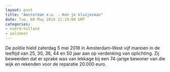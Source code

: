 ```yaml
---
layout: post
title: "Amsterdam e.o. - Ken je klusjesman"
date: Tue, 08 May 2018 11:19:00 GMT
categories: 
- noord-holland 
- aalsmeer 
---
```


De politie hield zaterdag 5 mei 2018 in Amsterdam-West vijf mannen in de leeftijd van 25, 30, 36, 44 en 50 jaar aan op verdenking van oplichting. Zij beweerden dat er sprake was van lekkage bij een 74-jarige bewoner van die wijk en rekenden voor de reparatie 20.000 euro.
